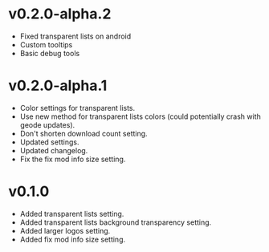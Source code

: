 # v0.2.0-alpha.2

- Fixed transparent lists on android
- Custom tooltips
- Basic debug tools

# v0.2.0-alpha.1

- Color settings for transparent lists.
- Use new method for transparent lists colors (could potentially crash with geode updates).
- Don't shorten download count setting.
- Updated settings.
- Updated changelog.
- Fix the fix mod info size setting.

# v0.1.0

- Added transparent lists setting.
- Added transparent lists background transparency setting.
- Added larger logos setting.
- Added fix mod info size setting.
